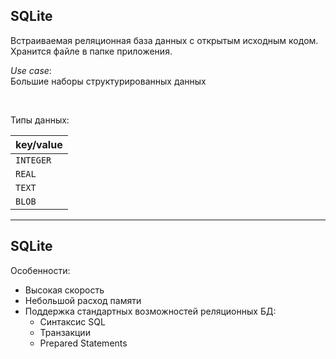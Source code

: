 ## SQLite

Встраиваемая реляционная база данных с открытым исходным кодом.  
Хранится файле в папке приложения.  

*Use case*:  
Большие наборы структурированных данных

<br>


Типы данных:

|key/value|
|---------|
|`INTEGER`|
|`REAL`   |
|`TEXT`   |
|`BLOB`   |


------

## SQLite

Особенности:  
* Высокая скорость
* Небольшой расход памяти
* Поддержка стандартных возможностей реляционных БД:
    + Синтаксис SQL
    + Транзакции
    + Prepared Statements
